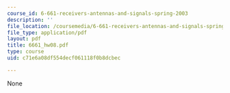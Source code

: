 ```yaml
---
course_id: 6-661-receivers-antennas-and-signals-spring-2003
description: ''
file_location: /coursemedia/6-661-receivers-antennas-and-signals-spring-2003/c71e6a08df554decf061118f0b8dcbec_6661_hw08.pdf
file_type: application/pdf
layout: pdf
title: 6661_hw08.pdf
type: course
uid: c71e6a08df554decf061118f0b8dcbec

---
```

None